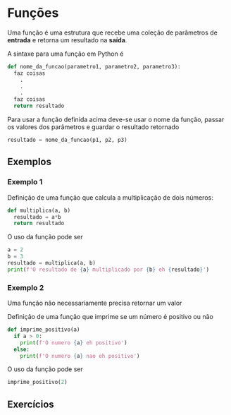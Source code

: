 # Funções

Uma função é uma estrutura que recebe uma coleção de parâmetros de **entrada** e retorna um resultado na **saída**.

A sintaxe para uma função em Python é

``` python
def nome_da_funcao(parametro1, parametro2, parametro3):
  faz coisas
    .
    .
    .
  faz coisas
  return resultado
```

Para usar a função definida acima deve-se usar o nome da função, passar os valores dos parâmetros e guardar o resultado retornado

``` python
resultado = nome_da_funcao(p1, p2, p3)
```

## Exemplos

### Exemplo 1

Definição de uma função que calcula a multiplicação de dois números:
``` python
def multiplica(a, b)
  resultado = a*b
  return resultado
```
O uso da função pode ser
``` python
a = 2
b = 3
resultado = multiplica(a, b)
print(f'O resultado de {a} multiplicado por {b} eh {resultado}')
```


### Exemplo 2

Uma função não necessariamente precisa retornar um valor

Definição de uma função que imprime se um número é positivo ou não
``` python
def imprime_positivo(a)
  if a > 0:
    print(f'O numero {a} eh positivo')
  else:
    print(f'O numero {a} nao eh positivo')
```
O uso da função pode ser
``` python
imprime_positivo(2)
```


## Exercícios
